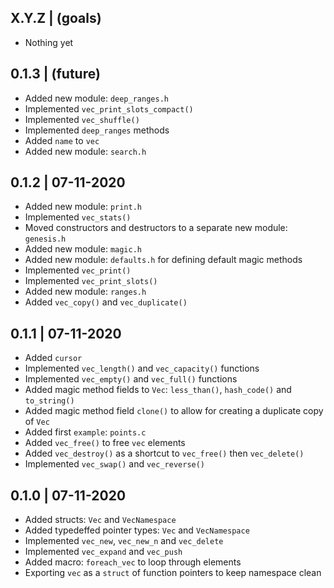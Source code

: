 

X.Y.Z | (goals)
--------------------
  * Nothing yet


0.1.3 | (future)
--------------------
  * Added new module: `deep_ranges.h`
  * Implemented `vec_print_slots_compact()`
  * Implemented `vec_shuffle()`
  * Implemented `deep_ranges` methods
  * Added `name` to `vec`
  * Added new module: `search.h`


0.1.2 | 07-11-2020
--------------------
  * Added new module: `print.h`
  * Implemented `vec_stats()`
  * Moved constructors and destructors to a separate new module: `genesis.h`
  * Added new module: `magic.h`
  * Added new module: `defaults.h` for defining default magic methods
  * Implemented `vec_print()`
  * Implemented `vec_print_slots()`
  * Added new module: `ranges.h`
  * Added `vec_copy()` and `vec_duplicate()`


0.1.1 | 07-11-2020
--------------------
  * Added `cursor`
  * Implemented `vec_length()` and `vec_capacity()` functions
  * Implemented `vec_empty()` and `vec_full()` functions
  * Added magic method fields to `Vec`: `less_than()`, `hash_code()` and `to_string()`
  * Added magic method field `clone()` to allow for creating a duplicate copy of `Vec`
  * Added first `example`: `points.c`
  * Added `vec_free()` to free `vec` elements
  * Added `vec_destroy()` as a shortcut to `vec_free()` then `vec_delete()`
  * Implemented `vec_swap()` and `vec_reverse()`


0.1.0 | 07-11-2020
--------------------
  * Added structs: `Vec` and `VecNamespace`
  * Added typedeffed pointer types: `Vec` and `VecNamespace`
  * Implemented `vec_new`, `vec_new_n` and `vec_delete`
  * Implemented `vec_expand` and `vec_push`
  * Added macro: `foreach_vec` to loop through elements
  * Exporting `vec` as a `struct` of function pointers to keep namespace clean



